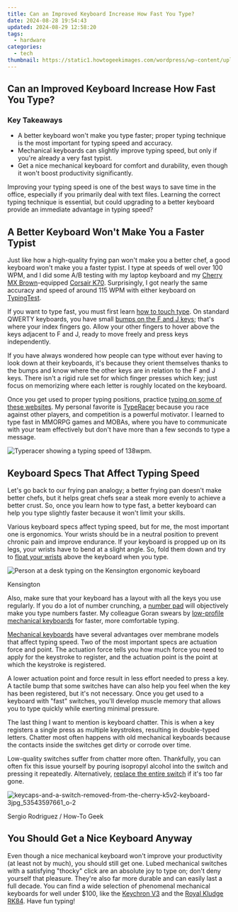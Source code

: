 ```yaml
---
title: Can an Improved Keyboard Increase How Fast You Type?
date: 2024-08-28 19:54:43
updated: 2024-08-29 12:58:20
tags:
  - hardware
categories:
  - tech
thumbnail: https://static1.howtogeekimages.com/wordpress/wp-content/uploads/wm/2023/12/53196088819_ebb14960ca_o.jpg
---
```


## Can an Improved Keyboard Increase How Fast You Type?

### Key Takeaways

* A better keyboard won't make you type faster; proper typing technique is the most important for typing speed and accuracy.
* Mechanical keyboards can slightly improve typing speed, but only if you're already a very fast typist.
* Get a nice mechanical keyboard for comfort and durability, even though it won't boost productivity significantly.

 Improving your typing speed is one of the best ways to save time in the office, especially if you primarily deal with text files. Learning the correct typing technique is essential, but could upgrading to a better keyboard provide an immediate advantage in typing speed?

##  A Better Keyboard Won't Make You a Faster Typist

 Just like how a high-quality frying pan won't make you a better chef, a good keyboard won't make you a faster typist. I type at speeds of well over 100 WPM, and I did some A/B testing with my laptop keyboard and my [Cherry MX Brown](https://techidaily.com/sign-a-pdf-v10-document-with-digital-signature-software-by-ldigisigner-sign-a-pdf-sign-a-pdf/)\-equipped [Corsair K70](https://www.amazon.com/Corsair-Mechanical-Gaming-Keyboard-Switches/dp/B09NCLR4M6?tag=hotoge-20&ascsubtag=UUhtgUeUpU2003474&asc%5Frefurl=https%3A%2F%2Fwww.howtogeek.com%2Fcan-a-keyboard-upgrade-make-you-a-faster-typist%2F&asc%5Fcampaign=Evergreen). Surprisingly, I got nearly the same accuracy and speed of around 115 WPM with either keyboard on [TypingTest](https://www.typingtest.com/).

 If you want to type fast, you must first learn [how to touch type](https://fox-http.techidaily.com/updated-2024-approved-mobility-boosted-video-stability-device/). On standard QWERTY keyboards, you have small [bumps on the F and J keys](https://android-transfer.techidaily.com/in-2024-how-to-transfer-contacts-from-google-pixel-8-pro-to-outlook-drfone-by-drfone-transfer-from-android-transfer-from-android/); that's where your index fingers go. Allow your other fingers to hover above the keys adjacent to F and J, ready to move freely and press keys independently.

 If you have always wondered how people can type without ever having to look down at their keyboards, it's because they orient themselves thanks to the bumps and know where the other keys are in relation to the F and J keys. There isn't a rigid rule set for which finger presses which key; just focus on memorizing where each letter is roughly located on the keyboard.

 Once you get used to proper typing positions, practice [typing on some of these websites](https://vimeo-videos.techidaily.com/bypassing-vimeo-top-10-editing-software-choices/). My personal favorite is [TypeRacer](https://play.typeracer.com/) because you race against other players, and competition is a powerful motivator. I learned to type fast in MMORPG games and MOBAs, where you have to communicate with your team effectively but don't have more than a few seconds to type a message.

![Typeracer showing a typing speed of 138wpm.](https://static1.howtogeekimages.com/wordpress/wp-content/uploads/2024/06/2024-06-10_18h00_34.png) 

##  Keyboard Specs That Affect Typing Speed

 Let's go back to our frying pan analogy; a better frying pan doesn't make better chefs, but it helps great chefs sear a steak more evenly to achieve a better crust. So, once you learn how to type fast, a better keyboard can help you type slightly faster because it won't limit your skills.

 Various keyboard specs affect typing speed, but for me, the most important one is ergonomics. Your wrists should be in a neutral position to prevent chronic pain and improve endurance. If your keyboard is propped up on its legs, your wrists have to bend at a slight angle. So, fold them down and try to [float your wrists](https://fox-http.techidaily.com/2024-approved-sound-symphony-music-within-whatsapp-statuses/) above the keyboard when you type.

![Person at a desk typing on the Kensington ergonomic keyboard](https://static1.howtogeekimages.com/wordpress/wp-content/uploads/2024/01/keyboard.jpg) 

Kensington

 Also, make sure that your keyboard has a layout with all the keys you use regularly. If you do a lot of number crunching, a [number pad](https://tech-revival.techidaily.com/unlocking-productivity-leveraging-chatgpt-to-enhance-your-excel-experience/) will objectively make you type numbers faster. My colleague Goran swears by [low-profile mechanical keyboards](https://windows11.techidaily.com/from-vocal-inputs-to-text-output-a-comprehensible-guide-for-windows-users/) for faster, more comfortable typing.

[Mechanical keyboards](https://extra-approaches.techidaily.com/2024-approved-mastering-the-art-of-green-screen-filming/) have several advantages over membrane models that affect typing speed. Two of the most important specs are actuation force and point. The actuation force tells you how much force you need to apply for the keystroke to register, and the actuation point is the point at which the keystroke is registered.

 A lower actuation point and force result in less effort needed to press a key. A tactile bump that some switches have can also help you feel when the key has been registered, but it's not necessary. Once you get used to a keyboard with "fast" switches, you'll develop muscle memory that allows you to type quickly while exerting minimal pressure.

 The last thing I want to mention is keyboard chatter. This is when a key registers a single press as multiple keystrokes, resulting in double-typed letters. Chatter most often happens with old mechanical keyboards because the contacts inside the switches get dirty or corrode over time.

 Low-quality switches suffer from chatter more often. Thankfully, you can often fix this issue yourself by pouring isopropyl alcohol into the switch and pressing it repeatedly. Alternatively, [replace the entire switch](https://hardware-tips.techidaily.com/insider-scoop-on-electronics-with-tom-comprehensive-reviews-and-comparisons/) if it's too far gone.

![keycaps-and-a-switch-removed-from-the-cherry-k5v2-keyboard-3jpg_53543597661_o-2](https://static1.howtogeekimages.com/wordpress/wp-content/uploads/wm/2024/04/keycaps-and-a-switch-removed-from-the-cherry-k5v2-keyboard-3jpg_53543597661_o-2.jpg) 

Sergio Rodriguez / How-To Geek

##  You Should Get a Nice Keyboard Anyway

 Even though a nice mechanical keyboard won't improve your productivity (at least not by much), you should still get one. Lubed mechanical switches with a satisfying "thocky" click are an absolute joy to type on; don't deny yourself that pleasure. They're also far more durable and can easily last a full decade. You can find a wide selection of phenomenal mechanical keyboards for well under $100, like the [Keychron V3](https://www.amazon.com/Keychron-Mechanical-Programmable-Hot-swappable-Black-Translucent/dp/B0B2DKNC4G?tag=hotoge-20&ascsubtag=UUhtgUeUpU2003474&asc%5Frefurl=https%3A%2F%2Fwww.howtogeek.com%2Fcan-a-keyboard-upgrade-make-you-a-faster-typist%2F&asc%5Fcampaign=Evergreen) and the [Royal Kludge RK84](https://www.amazon.com/RK-ROYAL-KLUDGE-Connectable-Hot-Swappable/dp/B08M3CRLGW?tag=hotoge-20&ascsubtag=UUhtgUeUpU2003474&asc%5Frefurl=https%3A%2F%2Fwww.howtogeek.com%2Fcan-a-keyboard-upgrade-make-you-a-faster-typist%2F&asc%5Fcampaign=Evergreen). Have fun typing!

<ins class="adsbygoogle"
     style="display:block"
     data-ad-format="autorelaxed"
     data-ad-client="ca-pub-7571918770474297"
     data-ad-slot="1223367746"></ins>



<ins class="adsbygoogle"
     style="display:block"
     data-ad-client="ca-pub-7571918770474297"
     data-ad-slot="8358498916"
     data-ad-format="auto"
     data-full-width-responsive="true"></ins>
